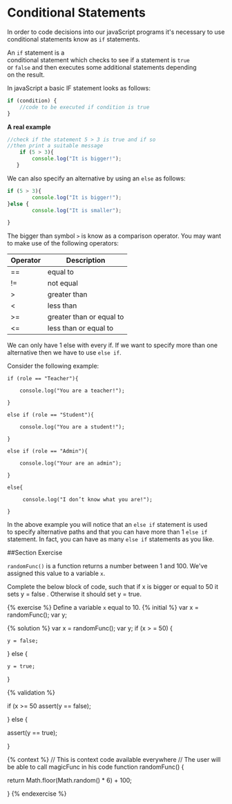 # Conditional Statements

In order to code decisions into our javaScript programs it's necessary to use conditional statements know as `if` statements.

An `if` statement is a  
conditional statement which checks to see if a statement is `true`  
or `false` and then executes some additional statements depending  
on the result.

In javaScript a basic IF statement looks as follows:

```javascript
if (condition) { 
    //code to be executed if condition is true 
}
```

**A real example**

```javascript
//check if the statement 5 > 3 is true and if so
//then print a suitable message
    if (5 > 3){
        console.log("It is bigger!"); 
   }
```

We can also specify an alternative by using an `else` as follows:

```javascript
if (5 > 3){
        console.log("It is bigger!"); 
}else {
        console.log("It is smaller");

}
```

The bigger than symbol `>` is know as a comparison operator.  You may want to make use of the following operators:


|Operator | Description |
|---------|  -----------|
|==|equal to|
|!=|not equal|
|>|greater than|
|<| 	less than|
|>=|greater than or equal to|
|<=|less than or equal to||


 

We can only have 1 else with every if. If we want to specify more than one alternative then we have to use `else if`.

Consider the following example:

```
if (role == "Teacher"){

    console.log("You are a teacher!");

}

else if (role == "Student"){

    console.log("You are a student!");

}

else if (role == "Admin"){

    console.log("Your are an admin");

}

else{

     console.log("I don’t know what you are!");

}

```

In the above example you will notice that an `else if` statement is used  
to specify alternative paths and that you can have more than 1 `else if`  statement. In fact, you can have as many `else if` statements as you like.

##Section Exercise

`randomFunc()` is a function returns a number between 1 and 100. We've assigned this value to a variable `x`. 

Complete the below block of code, such that if x is bigger or equal to 50 it sets y = false . Otherwise it should set y = true.



{% exercise %}
Define a variable `x` equal to 10.
{% initial %}
var x = randomFunc();
var y;

{% solution %}
var x = randomFunc();
var y;
if (x > = 50)  {

    y = false;

} else {
    
    y = true;
}


{% validation %}

if (x >= 50
  assert(y == false);
  
}  else {

 assert(y == true);


}
  
  
{% context %}
// This is context code available everywhere
// The user will be able to call magicFunc in his code
function randomFunc() {
    
return   Math.floor(Math.random() * 6) + 100;  


}
{% endexercise %}



